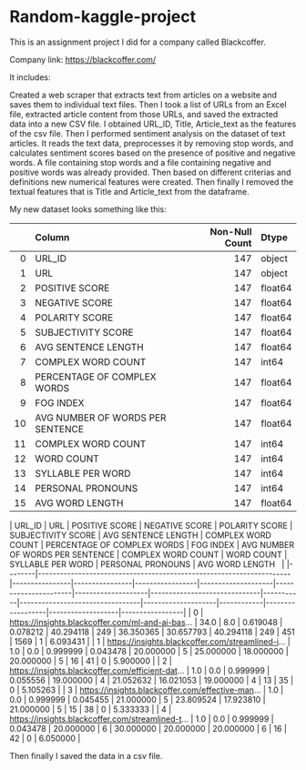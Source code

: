 # Random-kaggle-project

This is an assignment project I did for a company called Blackcoffer. 

Company link: https://blackcoffer.com/

It includes:

Created a web scraper that extracts text from articles on a website and saves them to individual text files.
Then I took a list of URLs from an Excel file, extracted article content from those URLs, and saved the extracted data into a new CSV file. I obtained URL_ID,	Title, Article_text as the features of the csv file.
Then I performed sentiment analysis on the dataset of text articles. It reads the text data, preprocesses it by removing stop words, and calculates sentiment scores based on the presence of positive and negative words. 
A file containing stop words and a file containing negative and positive words was already provided.
Then based on different criterias and definitions new numerical features were created.
Then finally I removed the textual features that is Title and Article_text from the dataframe.

My new dataset looks something like this:


|    | Column                           | Non-Null Count | Dtype    |
|---:|:---------------------------------|---------------:|:---------|
|  0 | URL_ID                          |           147 | object   |
|  1 | URL                             |           147 | object   |
|  2 | POSITIVE SCORE                  |           147 | float64  |
|  3 | NEGATIVE SCORE                  |           147 | float64  |
|  4 | POLARITY SCORE                  |           147 | float64  |
|  5 | SUBJECTIVITY SCORE              |           147 | float64  |
|  6 | AVG SENTENCE LENGTH             |           147 | float64  |
|  7 | COMPLEX WORD COUNT              |           147 | int64    |
|  8 | PERCENTAGE OF COMPLEX WORDS     |           147 | float64  |
|  9 | FOG INDEX                       |           147 | float64  |
| 10 | AVG NUMBER OF WORDS PER SENTENCE |           147 | float64  |
| 11 | COMPLEX WORD COUNT              |           147 | int64    |
| 12 | WORD COUNT                      |           147 | int64    |
| 13 | SYLLABLE PER WORD               |           147 | int64    |
| 14 | PERSONAL PRONOUNS               |           147 | int64    |
| 15 | AVG WORD LENGTH                 |           147 | float64  |


 | URL_ID | URL                                                                 | POSITIVE SCORE | NEGATIVE SCORE | POLARITY SCORE | SUBJECTIVITY SCORE | AVG SENTENCE LENGTH | COMPLEX WORD COUNT | PERCENTAGE OF COMPLEX WORDS | FOG INDEX | AVG NUMBER OF WORDS PER SENTENCE | COMPLEX WORD COUNT | WORD COUNT | SYLLABLE PER WORD | PERSONAL PRONOUNS | AVG WORD LENGTH   
 |
|--------|---------------------------------------------------------------------|----------------|----------------|-----------------|--------------------|----------------------|--------------------|------------------------------|-----------|---------------------------------|--------------------|------------|------------------|-------------------|-----------------|
| 0      | https://insights.blackcoffer.com/ml-and-ai-bas...                  | 34.0           | 8.0            | 0.619048        | 0.078212          | 40.294118           | 249               | 36.350365                     | 30.657793 | 40.294118                      | 249               | 451        | 1569             | 1                 | 6.093431       |
| 1      | https://insights.blackcoffer.com/streamlined-i...                  | 1.0            | 0.0            | 0.999999        | 0.043478          | 20.000000           | 5                 | 25.000000                     | 18.000000 | 20.000000                      | 5                 | 16         | 41               | 0                 | 5.900000       |
| 2      | https://insights.blackcoffer.com/efficient-dat...                  | 1.0            | 0.0            | 0.999999        | 0.055556          | 19.000000           | 4                 | 21.052632                     | 16.021053 | 19.000000                      | 4                 | 13         | 35               | 0                 | 5.105263       |
| 3      | https://insights.blackcoffer.com/effective-man...                  | 1.0            | 0.0            | 0.999999        | 0.045455          | 21.000000           | 5                 | 23.809524                     | 17.923810 | 21.000000                      | 5                 | 15         | 38               | 0                 | 5.333333       |
| 4      | https://insights.blackcoffer.com/streamlined-t...                  | 1.0            | 0.0            | 0.999999        | 0.043478          | 20.000000           | 6                 | 30.000000                     | 20.000000 | 20.000000                      | 6                 | 16         | 42               | 0                 | 6.050000       |

Then finally I saved the data in a csv file.

